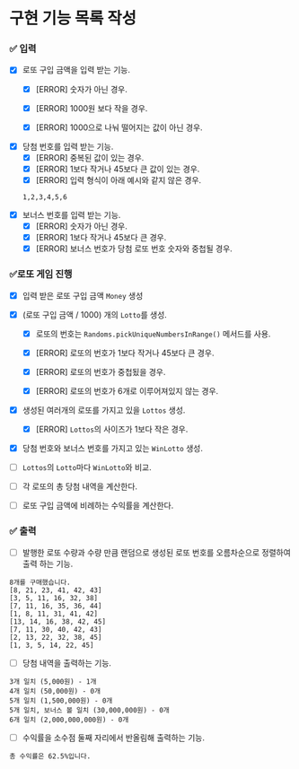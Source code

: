 # 구현 기능 목록 작성

### ✅ 입력

- [x] 로또 구입 금액을 입력 받는 기능.
    - [x] [ERROR] 숫자가 아닌 경우.
    - [x] [ERROR] 1000원 보다 작을 경우.
    - [x] [ERROR] 1000으로 나눠 떨어지는 값이 아닌 경우.
  

- [x] 당첨 번호를 입력 받는 기능.
    - [x] [ERROR] 중복된 값이 있는 경우.
    - [x] [ERROR] 1보다 작거나 45보다 큰 값이 있는 경우.
    - [x] [ERROR] 입력 형식이 아래 예시와 같지 않은 경우.
     ```text
     1,2,3,4,5,6
     ```
- [x] 보너스 번호를 입력 받는 기능.
    - [x] [ERROR] 숫자가 아닌 경우.
    - [x] [ERROR] 1보다 작거나 45보다 큰 경우.
    - [x] [ERROR] 보너스 번호가 당첨 로또 번호 숫자와 중첩될 경우.

### ✅로또 게임 진행
- [x] 입력 받은 로또 구입 금액  `Money` 생성


- [x] (로또 구입 금액 / 1000) 개의 `Lotto`를 생성.
    - [x] 로또의 번호는 `Randoms.pickUniqueNumbersInRange()` 메서드를 사용.
    - [x] [ERROR] 로또의 번호가 1보다 작거나 45보다 큰 경우.
    - [x] [ERROR] 로또의 번호가 중첩됬을 경우.
    - [x] [ERROR] 로또의 번호가 6개로 이루어져있지 않는 경우.


- [x] 생성된 여러개의 로또를 가지고 있을 `Lottos` 생성.
    - [x] [ERROR] `Lottos`의 사이즈가 1보다 작은 경우.


- [x] 당첨 번호와 보너스 번호를 가지고 있는 `WinLotto` 생성.


- [ ] `Lottos`의  `Lotto`마다 `WinLotto`와 비교.


- [ ] 각 로또의 총 당첨 내역을 계산한다.


- [ ] 로또 구입 금액에 비례하는 수익률을 계산한다.
### ✅ 출력

- [ ] 발행한 로또 수량과 수량 만큼 랜덤으로 생성된 로또 번호를 오름차순으로 정렬하여 출력 하는 기능.

```text
8개를 구매했습니다.
[8, 21, 23, 41, 42, 43] 
[3, 5, 11, 16, 32, 38] 
[7, 11, 16, 35, 36, 44] 
[1, 8, 11, 31, 41, 42] 
[13, 14, 16, 38, 42, 45] 
[7, 11, 30, 40, 42, 43] 
[2, 13, 22, 32, 38, 45] 
[1, 3, 5, 14, 22, 45]
```

- [ ] 당첨 내역을 출력하는 기능.

```text
3개 일치 (5,000원) - 1개
4개 일치 (50,000원) - 0개
5개 일치 (1,500,000원) - 0개
5개 일치, 보너스 볼 일치 (30,000,000원) - 0개
6개 일치 (2,000,000,000원) - 0개
```

- [ ] 수익률을 소수점 둘째 자리에서 반올림해 출력하는 기능.

```text
총 수익률은 62.5%입니다.
```
